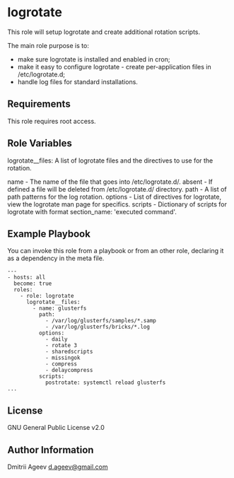 logrotate
=========

This role will setup logrotate and create additional rotation scripts.

The main role purpose is to:
- make sure logrotate is installed and enabled in cron;
- make it easy to configure logrotate - create per-application files in /etc/logrotate.d;
- handle log files for standard installations.

Requirements
------------

This role requires root access.

Role Variables
--------------

logrotate__files: A list of logrotate files and the directives to use for the rotation.

name    - The name of the file that goes into /etc/logrotate.d/.
absent  - If defined a file will be deleted from /etc/logrotate.d/ directory.
path    - A list of path patterns for the log rotation.
options - List of directives for logrotate, view the logrotate man page for specifics.
scripts - Dictionary of scripts for logrotate with format section_name: 'executed command'.

Example Playbook
----------------

You can invoke this role from a playbook or from an other role, declaring it as a dependency in the meta file. 
```
---
- hosts: all
  become: true
  roles:
    - role: logrotate
      logrotate__files:
        - name: glusterfs
          path:
            - /var/log/glusterfs/samples/*.samp
            - /var/log/glusterfs/bricks/*.log
          options:
            - daily
            - rotate 3
            - sharedscripts
            - missingok
            - compress
            - delaycompress
          scripts: 
            postrotate: systemctl reload glusterfs
...
```

License
-------

GNU General Public License v2.0

Author Information
------------------

Dmitrii Ageev <d.ageev@gmail.com>

